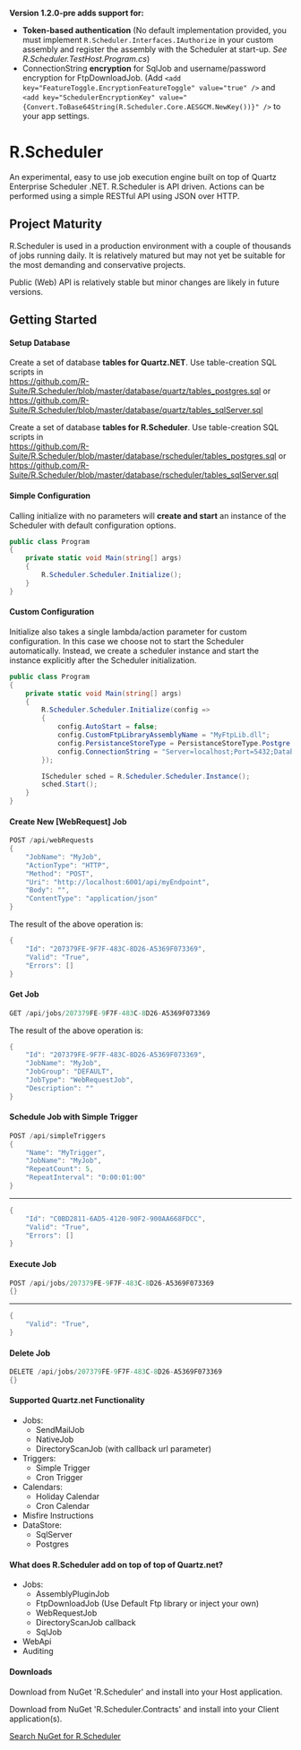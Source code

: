 **Version 1.2.0-pre adds support for:**
- **Token-based authentication** (No default implementation provided, you must implement ```R.Scheduler.Interfaces.IAuthorize``` in your custom assembly and register the assembly with the Scheduler at start-up. _See R.Scheduler.TestHost.Program.cs_)
- ConnectionString **encryption** for SqlJob and username/password encryption for FtpDownloadJob. (Add ```<add key="FeatureToggle.EncryptionFeatureToggle" value="true" />``` and ```<add key="SchedulerEncryptionKey" value="{Convert.ToBase64String(R.Scheduler.Core.AESGCM.NewKey())}" />``` to your app settings.

# R.Scheduler
An experimental, easy to use job execution engine built on top of Quartz Enterprise Scheduler .NET. 
R.Scheduler is API driven. Actions can be performed using a simple RESTful API using JSON over HTTP.

## Project Maturity

R.Scheduler is used in a production environment with a couple of thousands of jobs running daily. It is relatively matured but may not yet be suitable for the most demanding and conservative projects.

Public (Web) API is relatively stable but minor changes are likely in future versions.

## Getting Started

#### Setup Database

Create a set of database **tables for Quartz.NET**. Use table-creation SQL scripts in   
https://github.com/R-Suite/R.Scheduler/blob/master/database/quartz/tables_postgres.sql or   
https://github.com/R-Suite/R.Scheduler/blob/master/database/quartz/tables_sqlServer.sql  

Create a set of database **tables for R.Scheduler**. Use table-creation SQL scripts in  
https://github.com/R-Suite/R.Scheduler/blob/master/database/rscheduler/tables_postgres.sql or     
https://github.com/R-Suite/R.Scheduler/blob/master/database/rscheduler/tables_sqlServer.sql  


#### Simple Configuration

Calling initialize with no parameters will **create and start** an instance of the Scheduler with default configuration options.

```c#
public class Program
{
    private static void Main(string[] args)
    {
        R.Scheduler.Scheduler.Initialize();
    }
}
```

#### Custom Configuration

Initialize also takes a single lambda/action parameter for custom configuration. In this case we choose not to start the Scheduler automatically. Instead, we create a scheduler instance and start the instance explicitly after the Scheduler initialization.

```c#
public class Program
{
    private static void Main(string[] args)
    {
        R.Scheduler.Scheduler.Initialize(config =>
        {
            config.AutoStart = false;
            config.CustomFtpLibraryAssemblyName = "MyFtpLib.dll";
            config.PersistanceStoreType = PersistanceStoreType.Postgre;
            config.ConnectionString = "Server=localhost;Port=5432;Database=Scheduler;User Id=xxx;Password=xxx;";
        });

        IScheduler sched = R.Scheduler.Scheduler.Instance();
        sched.Start();
    }
}
```

#### Create New [WebRequest] Job

```c#
POST /api/webRequests
{
    "JobName": "MyJob",
    "ActionType": "HTTP",
    "Method": "POST",
    "Uri": "http://localhost:6001/api/myEndpoint",
    "Body": "",
    "ContentType": "application/json"
}
```
The result of the above operation is:
```c#
{
    "Id": "207379FE-9F7F-483C-8D26-A5369F073369",
    "Valid": "True",
    "Errors": []
}
```

#### Get Job

```c#
GET /api/jobs/207379FE-9F7F-483C-8D26-A5369F073369
```
The result of the above operation is:
```c#
{
    "Id": "207379FE-9F7F-483C-8D26-A5369F073369",
    "JobName": "MyJob",
    "JobGroup": "DEFAULT",
    "JobType": "WebRequestJob",
    "Description": ""
}
```

#### Schedule Job with Simple Trigger

```c#
POST /api/simpleTriggers
{
    "Name": "MyTrigger",
    "JobName": "MyJob",
    "RepeatCount": 5,
    "RepeatInterval": "0:00:01:00"
}
```
***
```c#
{
    "Id": "C0BD2811-6AD5-4120-90F2-900AA668FDCC",
    "Valid": "True",
    "Errors": []
}
```

#### Execute Job

```c#
POST /api/jobs/207379FE-9F7F-483C-8D26-A5369F073369
{}
```
***
```c#
{
    "Valid": "True",
}
```

#### Delete Job

```c#
DELETE /api/jobs/207379FE-9F7F-483C-8D26-A5369F073369
{}
```

#### Supported Quartz.net Functionality

- Jobs: 
  - SendMailJob
  - NativeJob
  - DirectoryScanJob (with callback url parameter)
- Triggers:
  - Simple Trigger
  - Cron Trigger
- Calendars:
  - Holiday Calendar
  - Cron Calendar
- Misfire Instructions
- DataStore:
  - SqlServer
  - Postgres

#### What does R.Scheduler add on top of top of Quartz.net?

- Jobs:
  - AssemblyPluginJob
  - FtpDownloadJob (Use Default Ftp library or inject your own)
  - WebRequestJob
  - DirectoryScanJob callback
  - SqlJob
- WebApi
- Auditing



#### Downloads

Download from NuGet 'R.Scheduler' and install into your Host application.

Download from NuGet 'R.Scheduler.Contracts' and install into your Client application(s).

[Search NuGet for R.Scheduler](http://nuget.org/packages?q=R.Scheduler)
